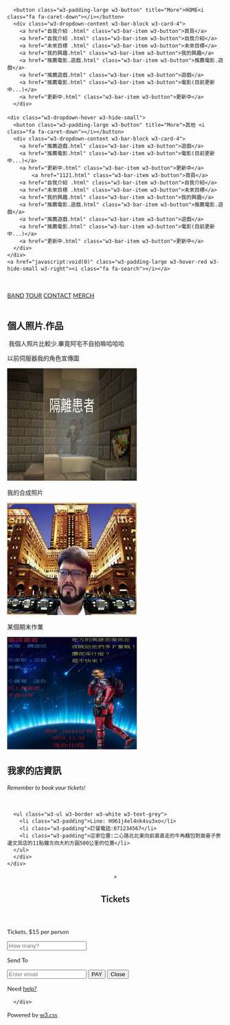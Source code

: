 <!DOCTYPE html>
<html lang="en">
<title>W3.CSS Template</title>
<meta charset="UTF-8">
<meta name="viewport" content="width=device-width, initial-scale=1">
<link rel="stylesheet" href="https://www.w3schools.com/w3css/4/w3.css">
<link rel="stylesheet" href="https://fonts.googleapis.com/css?family=Lato">
<link rel="stylesheet" href="https://cdnjs.cloudflare.com/ajax/libs/font-awesome/4.7.0/css/font-awesome.min.css">
<style>
body {font-family: "Lato", sans-serif}
.mySlides {display: none}
</style>
<body>

<!-- Navbar -->
<div class="w3-top">
  <div class="w3-bar w3-black w3-card">
    <a class="w3-bar-item w3-button w3-padding-large w3-hide-medium w3-hide-large w3-right" href="javascript:void(0)" onclick="myFunction()" title="Toggle Navigation Menu"><i class="fa fa-bars"></i></a>

      <button class="w3-padding-large w3-button" title="More">HOME<i class="fa fa-caret-down"></i></button>     
      <div class="w3-dropdown-content w3-bar-block w3-card-4">
        <a href="自我介紹 .html" class="w3-bar-item w3-button">首頁</a>
        <a href="自我介紹 .html" class="w3-bar-item w3-button">自我介紹</a>
        <a href="未來目標 .html" class="w3-bar-item w3-button">未來目標</a>
        <a href="我的興趣.html" class="w3-bar-item w3-button">我的興趣</a>
        <a href="推薦電影.遊戲.html" class="w3-bar-item w3-button">推薦電影.遊戲</a>
        <a href="推薦遊戲.html" class="w3-bar-item w3-button">遊戲</a>
        <a href="推薦電影.html" class="w3-bar-item w3-button">電影(目前更新中...)</a>
        <a href="更新中.html" class="w3-bar-item w3-button">更新中</a>
      </div>

    <div class="w3-dropdown-hover w3-hide-small">
      <button class="w3-padding-large w3-button" title="More">其他 <i class="fa fa-caret-down"></i></button>     
      <div class="w3-dropdown-content w3-bar-block w3-card-4">
        <a href="推薦遊戲.html" class="w3-bar-item w3-button">遊戲</a>
        <a href="推薦電影.html" class="w3-bar-item w3-button">電影(目前更新中...)</a>
        <a href="更新中.html" class="w3-bar-item w3-button">更新中</a>
	        <a href="1121.html" class="w3-bar-item w3-button">首頁</a>
        <a href="自我介紹 .html" class="w3-bar-item w3-button">自我介紹</a>
        <a href="未來目標 .html" class="w3-bar-item w3-button">未來目標</a>
        <a href="我的興趣.html" class="w3-bar-item w3-button">我的興趣</a>
        <a href="推薦電影.遊戲.html" class="w3-bar-item w3-button">推薦電影.遊戲</a>
        <a href="推薦遊戲.html" class="w3-bar-item w3-button">遊戲</a>
        <a href="推薦電影.html" class="w3-bar-item w3-button">電影(目前更新中...)</a>
        <a href="更新中.html" class="w3-bar-item w3-button">更新中</a>
      </div>
    </div>
    <a href="javascript:void(0)" class="w3-padding-large w3-hover-red w3-hide-small w3-right"><i class="fa fa-search"></i></a>
  </div>
</div>

<!-- Navbar on small screens (remove the onclick attribute if you want the navbar to always show on top of the content when clicking on the links) -->
<div id="navDemo" class="w3-bar-block w3-black w3-hide w3-hide-large w3-hide-medium w3-top" style="margin-top:46px">
  <a href="#band" class="w3-bar-item w3-button w3-padding-large" onclick="myFunction()">BAND</a>
  <a href="#tour" class="w3-bar-item w3-button w3-padding-large" onclick="myFunction()">TOUR</a>
  <a href="#contact" class="w3-bar-item w3-button w3-padding-large" onclick="myFunction()">CONTACT</a>
  <a href="#" class="w3-bar-item w3-button w3-padding-large" onclick="myFunction()">MERCH</a>
</div>

<!-- Page content -->
<div class="w3-content" style="max-width:2000px;margin-top:46px">

  <!-- Automatic Slideshow Images -->
  <div class="mySlides w3-display-container w3-center">
    <div class="w3-display-bottommiddle w3-container w3-text-white w3-padding-32 w3-hide-small">
      <h3>Los Angeles</h3>
      <p><b>We had the best time playing at Venice Beach!</b></p>   
    </div>
  </div>
  <div class="mySlides w3-display-container w3-center">
    <div class="w3-display-bottommiddle w3-container w3-text-white w3-padding-32 w3-hide-small">
      <h3>New York</h3>
      <p><b>The atmosphere in New York is lorem ipsum.</b></p>    
    </div>
  </div>
  <div class="mySlides w3-display-container w3-center">
    <div class="w3-display-bottommiddle w3-container w3-text-white w3-padding-32 w3-hide-small">
      <h3>Chicago</h3>
      <p><b>Thank you, Chicago - A night we won't forget.</b></p>    
    </div>
  </div>

  <!-- The Band Section -->
  <div class="w3-container w3-content w3-center w3-padding-64" style="max-width:800px" id="band">
    <h2 class="w3-wide">個人照片.作品&nbsp;</h2>
<p>&nbsp;我個人照片比較少,畢竟阿宅不自拍嘛哈哈哈</p>
	  <div class="w3-black">
    <div class="w3-container w3-content w3-topbar" style="max-width:400px">
	  </div>
	  </div>
    <div class="w3-row w3-padding-32">
      <div class="w3-third">
        <p>以前伺服器我的角色宣傳圖</p>
        <img src="IMG_1045.JPG" alt="Random Name" width="295" height="261" class="w3-round w3-margin-bottom" style="width:60%">
      </div>
      <div class="w3-third">
        <p>我的合成照片&nbsp;</p>
        <img src="S__6299662.jpg" alt="Random Name" width="295" height="261" class="w3-round w3-margin-bottom" style="width:60%">
      </div>
      <div class="w3-third">
        <p>某個期末作業</p>
        <img src="S__6299661.jpg" alt="Random Name" width="295" height="261" class="w3-round" style="width:60%">
      </div>
    </div>
  </div>
  <!-- The Tour Section -->
  <div class="w3-black" id="tour">
    <div class="w3-container w3-content w3-padding-64" style="max-width:800px">
      <h2 class="w3-wide w3-center">我家的店資訊</h2>
      <p class="w3-opacity w3-center"><i>Remember to book your tickets!</i></p><br>

      <ul class="w3-ul w3-border w3-white w3-text-grey">
        <li class="w3-padding">Line: H961j4el4nk4su3xo</li>
        <li class="w3-padding">訂餐電話:071234567</li>
        <li class="w3-padding">店家位置:二心路北北東向前直直走的牛角麵包對面巷子旁邊文具店的11點鐘方向大約方圓500公里的位置</li>
      </ul>
	  </div>
	</div>
		
  <!-- Ticket Modal -->
  <div id="ticketModal" class="w3-modal">
    <div class="w3-modal-content w3-animate-top w3-card-4">
      <header class="w3-container w3-teal w3-center w3-padding-32"> 
        <span onclick="document.getElementById('ticketModal').style.display='none'" 
       class="w3-button w3-teal w3-xlarge w3-display-topright">×</span>
        <h2 class="w3-wide"><i class="fa fa-suitcase w3-margin-right"></i>Tickets</h2>
      </header>
      <div class="w3-container">
        <p><label><i class="fa fa-shopping-cart"></i> Tickets, $15 per person</label></p>
        <input class="w3-input w3-border" type="text" placeholder="How many?">
        <p><label><i class="fa fa-user"></i> Send To</label></p>
        <input class="w3-input w3-border" type="text" placeholder="Enter email">
        <button class="w3-button w3-block w3-teal w3-padding-16 w3-section w3-right">PAY <i class="fa fa-check"></i></button>
        <button class="w3-button w3-red w3-section" onclick="document.getElementById('ticketModal').style.display='none'">Close <i class="fa fa-remove"></i></button>
        <p class="w3-right">Need <a href="#" class="w3-text-blue">help?</a></p>
      </div>
    </div>
  </div>

  <!-- The Contact Section -->

      </div>


  
<!-- End Page Content -->


<!-- Image of location/map -->
<!-- Footer -->
<footer class="w3-container w3-padding-64 w3-center w3-opacity w3-light-grey w3-xlarge">
  <i class="fa fa-facebook-official w3-hover-opacity"></i>
  <i class="fa fa-instagram w3-hover-opacity"></i>
  <i class="fa fa-snapchat w3-hover-opacity"></i>
  <i class="fa fa-pinterest-p w3-hover-opacity"></i>
  <i class="fa fa-twitter w3-hover-opacity"></i>
  <i class="fa fa-linkedin w3-hover-opacity"></i>
  <p class="w3-medium">Powered by <a href="https://www.w3schools.com/w3css/default.asp" target="_blank">w3.css</a></p>
</footer>
